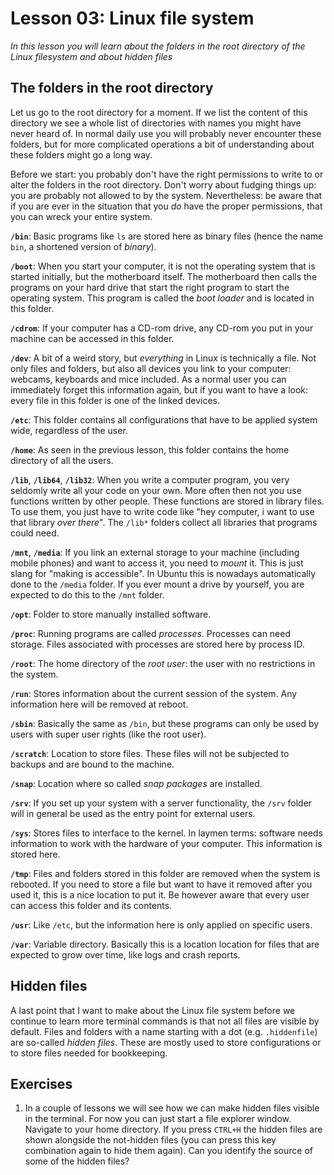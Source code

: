 # Lesson 03: Linux file system
*In this lesson you will learn about the folders in the root directory of the Linux filesystem and about hidden files*

## The folders in the root directory
Let us go to the root directory for a moment. If we list the content of this directory we see a whole list of directories with names you might have never heard of. In normal daily use you will probably never encounter these folders, but for more complicated operations a bit of understanding about these folders might go a long way.

Before we start: you probably don't have the right permissions to write to or alter the folders in the root directory. Don't worry about fudging things up: you are probably not allowed to by the system. Nevertheless: be aware that if you are ever in the situation that you *do* have the proper permissions, that you can wreck your entire system.

**`/bin`**: Basic programs like `ls` are stored here as binary files (hence the name `bin`, a shortened version of *binary*).

**`/boot`**: When you start your computer, it is not the operating system that is started initially, but the motherboard itself. The motherboard then calls the programs on your hard drive that start the right program to start the operating system. This program is called the *boot loader* and is located in this folder.

**`/cdrom`**: If your computer has a CD-rom drive, any CD-rom you put in your machine can be accessed in this folder.

**`/dev`**: A bit of a weird story, but *everything* in Linux is technically a file. Not only files and folders, but also all devices you link to your computer: webcams, keyboards and mice included. As a normal user you can immediately forget this information again, but if you want to have a look: every file in this folder is one of the linked devices.

**`/etc`**: This folder contains all configurations that have to be applied system wide, regardless of the user.

**`/home`**: As seen in the previous lesson, this folder contains the home directory of all the users.

**`/lib`**, **`/lib64`**, **`/lib32`**: When you write a computer program, you very seldomly write all your code on your own. More often then not you use functions written by other people. These functions are stored in library files. To use them, you just have to write code like "hey computer, i want to use that library *over there*". The `/lib*` folders collect all libraries that programs could need.

**`/mnt`**, **`/media`**: If you link an external storage to your machine (including mobile phones) and want to access it, you need to *mount* it. This is just slang for "making is accessible". In Ubuntu this is nowadays automatically done to the `/media` folder. If you ever mount a drive by yourself, you are expected to do this to the `/mnt` folder.

**`/opt`**: Folder to store manually installed software.

**`/proc`**: Running programs are called *processes*. Processes can need storage. Files associated with processes are stored here by process ID.

**`/root`**: The home directory of the *root user*: the user with no restrictions in the system.

**`/run`**: Stores information about the current session of the system. Any information here will be removed at reboot.

**`/sbin`**: Basically the same as `/bin`, but these programs can only be used by users with super user rights (like the root user).

**`/scratch`**: Location to store files. These files will not be subjected to backups and are bound to the machine.

**`/snap`**: Location where so called *snap packages* are installed.

**`/srv`**: If you set up your system with a server functionality, the `/srv` folder will in general be used as the entry point for external users.

**`/sys`**: Stores files to interface to the kernel. In laymen terms: software needs information to work with the hardware of your computer. This information is stored here.

**`/tmp`**: Files and folders stored in this folder are removed when the system is rebooted. If you need to store a file but want to have it removed after you used it, this is a nice location to put it. Be however aware that every user can access this folder and its contents.

**`/usr`**: Like `/etc`, but the information here is only applied on specific users.

**`/var`**: Variable directory. Basically this is a location location for files that are expected to grow over time, like logs and crash reports.

## Hidden files
A last point that I want to make about the Linux file system before we continue to learn more terminal commands is that not all files are visible by default. Files and folders with a name starting with a dot (e.g. `.hiddenfile`) are so-called *hidden files*. These are mostly used to store configurations or to store files needed for bookkeeping.

## Exercises
1. In a couple of lessons we will see how we can make hidden files visible in the terminal. For now you can just start a file explorer window. Navigate to your home directory. If you press `CTRL+H` the hidden files are shown alongside the not-hidden files (you can press this key combination again to hide them again). Can you identify the source of some of the hidden files?

